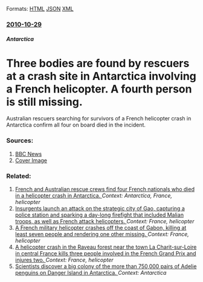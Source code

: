
Formats: [HTML](/news/2010/10/29/three-bodies-are-found-by-rescuers-at-a-crash-site-in-antarctica-involving-a-french-helicopter-a-fourth-person-is-still-missing.html)  [JSON](/news/2010/10/29/three-bodies-are-found-by-rescuers-at-a-crash-site-in-antarctica-involving-a-french-helicopter-a-fourth-person-is-still-missing.json)  [XML](/news/2010/10/29/three-bodies-are-found-by-rescuers-at-a-crash-site-in-antarctica-involving-a-french-helicopter-a-fourth-person-is-still-missing.xml)  

### [2010-10-29](/news/2010/10/29/index.md)

##### Antarctica
# Three bodies are found by rescuers at a crash site in Antarctica involving a French helicopter. A fourth person is still missing. 

Australian rescuers searching for survivors of a French helicopter crash in Antarctica confirm all four on board died in the incident.


### Sources:

1. [BBC News](http://www.bbc.co.uk/news/world-europe-11654604)
1. [Cover Image](http://www.bbc.co.uk/news/special/2015/newsspec_10857/bbc_news_logo.png?cb=1)

### Related:

1. [French and Australian rescue crews find four French nationals who died in a helicopter crash in Antarctica. ](/news/2010/10/30/french-and-australian-rescue-crews-find-four-french-nationals-who-died-in-a-helicopter-crash-in-antarctica.md) _Context: Antarctica, France, helicopter_
2. [Insurgents launch an attack on the strategic city of Gao, capturing a police station and sparking a day-long firefight that included Malian troops, as well as French attack helicopters. ](/news/2013/02/11/insurgents-launch-an-attack-on-the-strategic-city-of-gao-capturing-a-police-station-and-sparking-a-day-long-firefight-that-included-malian.md) _Context: France, helicopter_
3. [ A French military helicopter crashes off the coast of Gabon, killing at least seven people and rendering one other missing. ](/news/2009/01/18/a-french-military-helicopter-crashes-off-the-coast-of-gabon-killing-at-least-seven-people-and-rendering-one-other-missing.md) _Context: France, helicopter_
4. [ A helicopter crash in the Raveau forest near the town La Charit-sur-Loire in central France kills three people involved in the French Grand Prix and injures two. ](/news/2007/07/1/a-helicopter-crash-in-the-raveau-forest-near-the-town-la-charite-sur-loire-in-central-france-kills-three-people-involved-in-the-french-gran.md) _Context: France, helicopter_
5. [Scientists discover a big colony of the more than 750,000 pairs of Adelie penguins on Danger Island in Antarctica. ](/news/2018/03/4/scientists-discover-a-big-colony-of-the-more-than-750-000-pairs-of-ada-c-lie-penguins-on-danger-island-in-antarctica.md) _Context: Antarctica_
